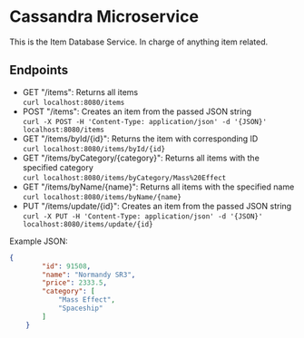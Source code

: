 # Cassandra Microservice

This is the Item Database Service. In charge of anything item related.

## Endpoints
- GET "/items": Returns all items </br>  `curl localhost:8080/items`
- POST "/items": Creates an item from the passed JSON string </br>  `curl -X POST -H 'Content-Type: application/json' -d '{JSON}' localhost:8080/items`
- GET "/items/byId/{id}": Returns the item with corresponding ID </br>  `curl localhost:8080/items/byId/{id}`
- GET "/items/byCategory/{category}": Returns all items with the specified category </br>  `curl localhost:8080/items/byCategory/Mass%20Effect`
- GET "/items/byName/{name}": Returns all items with the specified name </br>  `curl localhost:8080/items/byName/{name}`
- PUT "/items/update/{id}": Creates an item from the passed JSON string </br>  `curl -X PUT -H 'Content-Type: application/json' -d '{JSON}' localhost:8080/items/update/{id}`

Example JSON: 
```json
{
        "id": 91508,
        "name": "Normandy SR3",
        "price": 2333.5,
        "category": [
            "Mass Effect",
            "Spaceship"
        ]
    }
```
